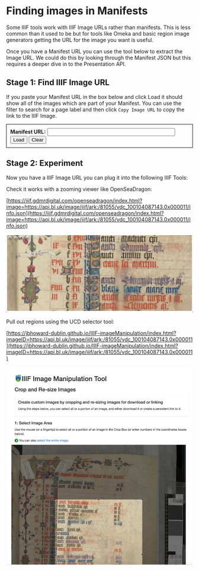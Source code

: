 <script src="../canvas_finder.js">
</script>

# Finding images in Manifests

Some IIIF tools work with IIIF Image URLs rather than manifests. This is less common than it used to be but for tools like Omeka and basic region image generators getting the URL for the image you want is useful.

Once you have a Manifest URL you can use the tool below to extract the Image URL. We could do this by looking through the Manifest JSON but this requires a deeper dive in to the Presentation API. 

## Stage 1: Find IIIF Image URL

If you paste your Manifest URL in the box below and click Load it should show all of the images which are part of your Manifest. You can use the filter to search for a page label and then click `Copy Image URL` to copy the link to the IIIF Image.

<script src="https://kit.fontawesome.com/0060d53ddc.js" crossorigin="anonymous"></script>
<div id="canvas_finder" style="border: 1px solid black; padding: 5px;">
<div id="manifest_enter" style="padding: 5px;">
    <form>
        <label for="exampleInputEmail1"><b>Manifest URL:</b></label>
        <input type="text" id="manifest_uri" style="width:70%"/>
        <button onclick=loadManifest(event)>Load</button>
        <button onclick=clearManifest(event)>Clear</button>
    </form>
</div>
<div id="manifest_content">
</div>
</div>

## Stage 2: Experiment

Now you have a IIIF Image URL you can plug it into the following IIIF Tools:

Check it works with a zooming viewer like OpenSeaDragon:

  [https://iiif.gdmrdigital.com/openseadragon/index.html?image=https://api.bl.uk/image/iiif/ark:/81055/vdc_100104087143.0x000011/info.json](https://iiif.gdmrdigital.com/openseadragon/index.html?image=https://api.bl.uk/image/iiif/ark:/81055/vdc_100104087143.0x000011/info.json)

![Open seadragon](imgs/bl_osd.png)

Pull out regions using the UCD selector tool:

  [https://jbhoward-dublin.github.io/IIIF-imageManipulation/index.html?imageID=https://api.bl.uk/image/iiif/ark:/81055/vdc_100104087143.0x000011](https://jbhoward-dublin.github.io/IIIF-imageManipulation/index.html?imageID=https://api.bl.uk/image/iiif/ark:/81055/vdc_100104087143.0x000011)

![TCD Image cropper](imgs/bl_image_cropping.png)

